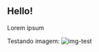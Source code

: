 ## Hello!
Lorem ipsum

Testando imagem:
![img-test](https://user-images.githubusercontent.com/29297788/42040931-343ff344-7ac7-11e8-9517-e70729db39dd.jpg)

